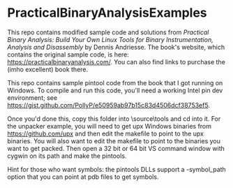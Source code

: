# PracticalBinaryAnalysisExamples

This repo contains modified sample code and solutions from _Practical Binary Analysis: Build Your Own Linux Tools for Binary Instrumentation, Analysis and Disassembly_ by Dennis Andriesse. The book's website, which contains the original sample code, is here: https://practicalbinaryanalysis.com/. You can also find links to purchase the (imho excellent) book there.

This repo contains sample pintool code from the book that I got running on Windows. To compile and run this code, you'll need a working Intel pin dev environment; see https://gist.github.com/PollyP/e50959ab97b15c83d4506dcf38753ef5.

Once you'd done this, copy this folder into <your pin root>\source\tools and cd into it. For the unpacker example, you will need to get upx Windows binaries from https://github.com/upx and then edit the makefile to point to the upx binaries. You will also want to edit the makefile to point to the binaries you want to get packed. Then open a 32 bit or 64 bit VS command window with cygwin on its path and make the pintools.
  
Hint for those who want symbols: the pintools DLLs support a -symbol_path option that you can point at pdb files to get symbols.
